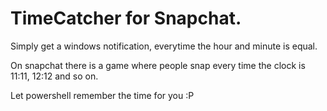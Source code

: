 # TimeCatcher for Snapchat.

Simply get a windows notification, everytime the hour and minute is equal.

On snapchat there is a game where people snap every time the clock is 11:11, 12:12 and so on.

Let powershell remember the time for you :P
